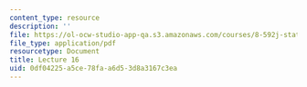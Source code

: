 ```yaml
---
content_type: resource
description: ''
file: https://ol-ocw-studio-app-qa.s3.amazonaws.com/courses/8-592j-statistical-physics-in-biology-spring-2011/0df04225a5ce78faa6d53d8a3167c3ea_MIT8_592JS11_lec16.pdf
file_type: application/pdf
resourcetype: Document
title: Lecture 16
uid: 0df04225-a5ce-78fa-a6d5-3d8a3167c3ea
---
```

